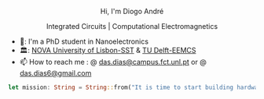 <p align=center> Hi, I'm Diogo André </p>

<p align=center> Integrated Circuits | Computational Electromagnetics </p>

- 🔭: I'm a PhD student in Nanoelectronics
- 🏛️: [NOVA University of Lisbon-SST](https://www.fct.unl.pt/en) & [TU Delft-EEMCS](https://www.tudelft.nl/en/eemcs)
- 📫 How to reach me : @ das.dias@campus.fct.unl.pt or @ das.dias6@gmail.com

<!--START_SECTION:waka-->
<!--END_SECTION:waka-->

```rust
let mission: String = String::from("It is time to start building hardware like software is built.")
```

<!---
das-dias/das-dias is a ✨ special ✨ repository because its `README.md` (this file) appears on your GitHub profile.
You can click the Preview link to take a look at your changes.
--->
